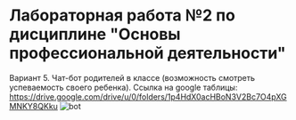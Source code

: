 # Лабораторная работа №2 по дисциплине "Основы профессиональной деятельности"
Вариант 5. Чат-бот родителей в классе (возможность смотреть успеваемость своего ребенка).
Ссылка на google таблицы: https://drive.google.com/drive/u/0/folders/1p4HdX0acHBoN3V2Bc7O4pXGMNKY8QKku
![bot](https://user-images.githubusercontent.com/125030804/235320380-c2d34724-7add-413f-9699-6ca76266035f.jpg)

